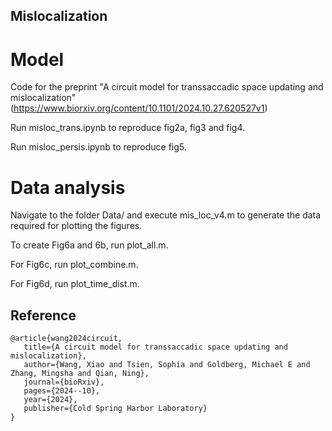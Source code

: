 ## Mislocalization
# Model
Code for the preprint "A circuit model for transsaccadic space updating and mislocalization"(https://www.biorxiv.org/content/10.1101/2024.10.27.620527v1)

Run misloc_trans.ipynb to reproduce fig2a, fig3 and fig4.

Run misloc_persis.ipynb to reproduce fig5.

# Data analysis
Navigate to the folder Data/ and execute mis_loc_v4.m to generate the data required for plotting the figures.

To create Fig6a and 6b, run plot_all.m.

For Fig6c, run plot_combine.m.

For Fig6d, run plot_time_dist.m.



## Reference
    @article{wang2024circuit,
       title={A circuit model for transsaccadic space updating and mislocalization},
       author={Wang, Xiao and Tsien, Sophia and Goldberg, Michael E and Zhang, Mingsha and Qian, Ning},
       journal={bioRxiv},
       pages={2024--10},
       year={2024},
       publisher={Cold Spring Harbor Laboratory}
    }
